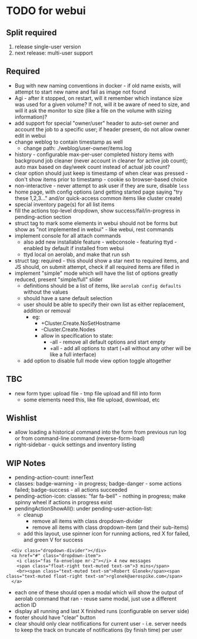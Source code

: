 # TODO for webui

## Split required
1. release single-user version
2. next release: multi-user support

## Required
* Bug with new naming conventions in docker - if old name exists, will attempt to start new name and fail as image not found
* Agi - after it stopped, on restart, will it remember which instance size was used for a given volume? If not, will it be aware of need to size, and will it ask the monitor to size (like a file on the volume with sizing information)?
* add support for special "owner/user" header to auto-set owner and account the job to a specific user; if header present, do not allow owner edit in webui
* change weblog to contain timestamp as well
  * change path: ./weblog/user-owner/items.log
* history - configurable max-per-user completed history items with background job cleaner (never account in cleaner for active job count); auto max based on day/week count instead of actual job count?
* clear option should just keep is timestamp of when clear was pressed - don't show items prior to timestamp - cookie so browser-based choice
* non-interactive - never attempt to ask user if they are sure, disable `less`
* home page, with config options (and getting started page saying "try these 1,2,3..." and/or quick-access common items like cluster create)
* special inventory page(s) for all list items
* fill the actions top-level dropdown, show success/fail/in-progress in pending-action section
* struct tag to mark some elements in webui should not be forms but show as "not implemented in webui" - like webui, rest commands
* implement console for all attach commands
  * also add new installable feature - webconsole - featuring ttyd - enabled by default if installed from webui
  * ttyd local on aerolab, and make that run ssh
* struct tag: required - this should show a star next to required items, and JS should, on submit attempt, check if all required items are filled in
* implement "simple" mode which will have the list of options greatly reduced, present "simple/full" slider
  * definitions should be a list of items, like `aerolab config defaults` without the values
  * should have a sane default selection
  * user should be able to specify their own list as either replacement, addition or removal
    * eg:
      * +Cluster.Create.NoSetHostname
      * -Cluster.Create.Nodes
      * allow in specification to state:
        * -all - remove all default options and start empty
        * +all - add all options to start (+all without any other will be like a full interface)
  * add option to disable full mode  view option toggle altogether

## TBC
* new form type: upload file - tmp file upload and fill into form
  * some elements need this, like file upload, download, etc

## Wishlist
* allow loading a historical command into the form from previous run log or from command-line command (reverse-form-load)
* right-sidebar - quick settings and inventory listing

## WIP Notes
* pending-action-count: innerText
* classes: badge-warning - in progress; badge-danger - some actions failed; badge-success - all actions succeeded
* pending-action-icon: classes: "far fa-bell" - nothing in progress; make spinny wheel if actions in progress exist
* pendingActionShowAll(): under pending-user-action-list:
  * cleanup
	* remove all items with class dropdown-divider
	* remove all items with class dropdown-item (and their sub-items)
  * add this layout, use spinner icon for running actions, red X for failed, and green V for success
```
  <div class="dropdown-divider"></div>
  <a href="#" class="dropdown-item">
    <i class="fas fa-envelope mr-2"></i> 4 new messages
    <span class="float-right text-muted text-sm">3 mins</span>
    <br><span class="text-muted text-sm">Robert Glonek</span><span class="text-muted float-right text-sm">rglonek@aerospike.com</span>
  </a>
```
  * each one of these should open a modal which will show the output of aerolab command that ran - reuse same modal, just use a different action ID
  * display all running and last X finished runs (configurable on server side)
  * footer should have "clear" button
  * clear should only clear notifications for current user - i.e. server needs to keep the track on truncate of notifications (by finish time) per user
